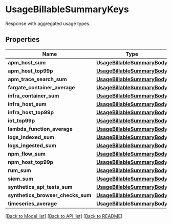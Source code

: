 # UsageBillableSummaryKeys

Response with aggregated usage types.
## Properties
Name | Type | Description | Notes
------------ | ------------- | ------------- | -------------
**apm_host_sum** | [**UsageBillableSummaryBody**](UsageBillableSummaryBody.md) |  | [optional] 
**apm_host_top99p** | [**UsageBillableSummaryBody**](UsageBillableSummaryBody.md) |  | [optional] 
**apm_trace_search_sum** | [**UsageBillableSummaryBody**](UsageBillableSummaryBody.md) |  | [optional] 
**fargate_container_average** | [**UsageBillableSummaryBody**](UsageBillableSummaryBody.md) |  | [optional] 
**infra_container_sum** | [**UsageBillableSummaryBody**](UsageBillableSummaryBody.md) |  | [optional] 
**infra_host_sum** | [**UsageBillableSummaryBody**](UsageBillableSummaryBody.md) |  | [optional] 
**infra_host_top99p** | [**UsageBillableSummaryBody**](UsageBillableSummaryBody.md) |  | [optional] 
**iot_top99p** | [**UsageBillableSummaryBody**](UsageBillableSummaryBody.md) |  | [optional] 
**lambda_function_average** | [**UsageBillableSummaryBody**](UsageBillableSummaryBody.md) |  | [optional] 
**logs_indexed_sum** | [**UsageBillableSummaryBody**](UsageBillableSummaryBody.md) |  | [optional] 
**logs_ingested_sum** | [**UsageBillableSummaryBody**](UsageBillableSummaryBody.md) |  | [optional] 
**npm_flow_sum** | [**UsageBillableSummaryBody**](UsageBillableSummaryBody.md) |  | [optional] 
**npm_host_top99p** | [**UsageBillableSummaryBody**](UsageBillableSummaryBody.md) |  | [optional] 
**rum_sum** | [**UsageBillableSummaryBody**](UsageBillableSummaryBody.md) |  | [optional] 
**siem_sum** | [**UsageBillableSummaryBody**](UsageBillableSummaryBody.md) |  | [optional] 
**synthetics_api_tests_sum** | [**UsageBillableSummaryBody**](UsageBillableSummaryBody.md) |  | [optional] 
**synthetics_browser_checks_sum** | [**UsageBillableSummaryBody**](UsageBillableSummaryBody.md) |  | [optional] 
**timeseries_average** | [**UsageBillableSummaryBody**](UsageBillableSummaryBody.md) |  | [optional] 

[[Back to Model list]](README.md#documentation-for-models) [[Back to API list]](README.md#documentation-for-api-endpoints) [[Back to README]](README.md)



